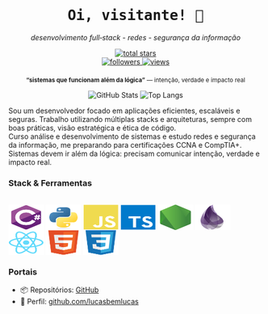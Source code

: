 <!-- MATRIX BUNNY HEADER -->
<h1 align="center" style="font-family: 'Share Tech Mono', monospace;">
  Oi, visitante! 👋
</h1>
<p align="center">
  <em>desenvolvimento full‑stack - redes - segurança da informação</em>
</p>

<!-- PRIMARY CTAs -->
<p align="center">
  <a href="https://github.com/lucasbemlucas?tab=repositories&sort=stargazers">
    <img alt="total stars" title="Total stars on GitHub"
      src="https://custom-icon-badges.demolab.com/github/stars/lucasbemlucas?style=for-the-badge&logo=star&date=120825"/>
  </a>
  <br>
  <a href="https://github.com/lucasbemlucas?tab=followers">
    <img alt="followers" title="Follow me on GitHub"
      src="https://custom-icon-badges.demolab.com/github/followers/lucasbemlucas?style=for-the-badge&logo=person-add&label=Follow&logoColor=white&date=120825"/>
  </a>
  <a href="https://github.com/lucasbemlucas/">
    <img alt="views" title="GitHub profile views"
      src="https://komarev.com/ghpvc/?username=lucasbemlucas&style=for-the-badge"/>
  </a>
  <br>
</p>

<!-- MINI TAGLINE -->
<p align="center">
  <sub>
    <strong>“sistemas que funcionam além da lógica”</strong> — intenção, verdade e impacto real
  </sub>
</p>

<!-- STREAK / STATS -->
<p align="center">
  <img src="https://github-readme-stats.vercel.app/api?username=lucasbemlucas&hide_border=true&theme=transparent&date=120825" alt="GitHub Stats"/>
  <img src="https://github-readme-stats.vercel.app/api/top-langs?username=lucasbemlucas&layout=compact&hide_border=true&theme=transparent&date=120825" alt="Top Langs"/>
</p>

<!-- ABOUT -->
<p align="left">
Sou um desenvolvedor focado em aplicações eficientes, escaláveis e seguras. Trabalho utilizando múltiplas stacks e arquiteturas, sempre com boas práticas, visão estratégica e ética de código. 
<br/>
Curso análise e desenvolvimento de sistemas e estudo redes e segurança da informação, me preparando para certificações CCNA e CompTIA+.
<br/>
Sistemas devem ir além da lógica: precisam comunicar intenção, verdade e impacto real.
</p>

<!-- TECH STACK -->
<h3>Stack & Ferramentas</h3>
<div style="display: inline_block"><br>
  <img align="center" alt="Csharp" height="50" width="70" src="https://raw.githubusercontent.com/devicons/devicon/master/icons/csharp/csharp-original.svg">
  <img align="center" alt="Python" height="50" width="70" src="https://raw.githubusercontent.com/devicons/devicon/master/icons/python/python-original.svg">
  <img align="center" alt="JavaScript" height="50" width="70" src="https://raw.githubusercontent.com/devicons/devicon/master/icons/javascript/javascript-plain.svg">
  <img align="center" alt="TypeScript" height="50" width="70" src="https://raw.githubusercontent.com/devicons/devicon/master/icons/typescript/typescript-original.svg">
  <img align="center" alt="Nodejs" height="50" width="70" src="https://raw.githubusercontent.com/devicons/devicon/master/icons/nodejs/nodejs-original.svg">
  <img align="center" alt="Elixir" height="50" width="70" src="https://raw.githubusercontent.com/devicons/devicon/master/icons/elixir/elixir-original.svg">
  <img align="center" alt="React" height="50" width="70" src="https://raw.githubusercontent.com/devicons/devicon/master/icons/react/react-original.svg">
  <img align="center" alt="HTML" height="50" width="70" src="https://raw.githubusercontent.com/devicons/devicon/master/icons/html5/html5-original.svg">
  <img align="center" alt="CSS" height="50" width="70" src="https://raw.githubusercontent.com/devicons/devicon/master/icons/css3/css3-original.svg">
</div>

<!-- LINKS SECUNDÁRIOS -->
<h3>Portais</h3>
<ul>
  <li>📦 Repositórios: <a href="https://github.com/lucasbemlucas?tab=repositories&sort=stargazers">GitHub</a></li>
  <li>👤 Perfil: <a href="https://github.com/lucasbemlucas">github.com/lucasbemlucas</a></li>
</ul>

<!-- FOOTER BADGE LINE -->
<p align="center">
  <!-- <a href="https://thematrixbunny.vercel.app/">
    <img alt="Enter the Portal →" title="Enter the Portal →"
      src="https://img.shields.io/badge/ENTER%20THE%20PORTAL-%2300ff9c?style=for-the-badge&logo=matrix&logoColor=white&labelColor=000000"/>
  </a> -->
</p>
